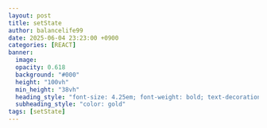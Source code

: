 ```yaml
---
layout: post
title: setState
author: balancelife99
date: 2025-06-04 23:23:00 +0900
categories: [REACT]
banner:
  image:
  opacity: 0.618
  background: "#000"
  height: "100vh"
  min_height: "38vh"
  heading_style: "font-size: 4.25em; font-weight: bold; text-decoration: underline"
  subheading_style: "color: gold"
tags: [setState]
---
```

